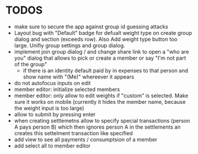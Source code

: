 # TODOS

- make sure to secure the app against group id guessing attacks
- Layout bug with "Default" badge for defualt weight type on create group dialog and section (exceeds row). Also Add weight type button too large. Unifiy group settings and group dialog. 
- implement join group dialog / and change share link to open a "who are you" dialog that allows to pick or create a member or say "I'm not part of the group"
  - if there is an identity default paid by in expenses to that person and show name with "(Me)" whereever it appears
- do not autofocus inputs on edit
- member editor: initialize selected members
- member editor: only allow to edit weights if "custom" is selected. Make sure it works on mobile (currently it hides the member name, because the weight input is too large)
- allow to submit by pressing enter 
- when creating settlemetns allow to specify special transactions (person A pays person B) which then ignores person A in the settlements an creates this settelment transaction like specified
- add view to see all payments / consumptsion of a member
- add select all to member editor
